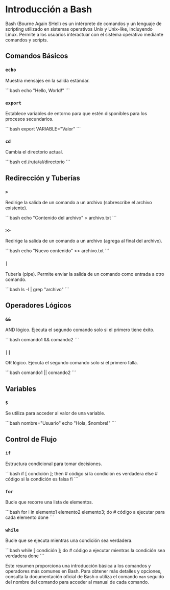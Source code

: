 # Introducción a Bash

Bash (Bourne Again SHell) es un intérprete de comandos y un lenguaje de scripting utilizado en sistemas operativos Unix y Unix-like, incluyendo Linux. Permite a los usuarios interactuar con el sistema operativo mediante comandos y scripts.

## Comandos Básicos

### `echo`

Muestra mensajes en la salida estándar.

\```bash
echo "Hello, World!"
\```

### `export`

Establece variables de entorno para que estén disponibles para los procesos secundarios.

\```bash
export VARIABLE="Valor"
\```

### `cd`

Cambia el directorio actual.

\```bash
cd /ruta/al/directorio
\```

## Redirección y Tuberías

### `>`

Redirige la salida de un comando a un archivo (sobrescribe el archivo existente).

\```bash
echo "Contenido del archivo" > archivo.txt
\```

### `>>`

Redirige la salida de un comando a un archivo (agrega al final del archivo).

\```bash
echo "Nuevo contenido" >> archivo.txt
\```

### `|`

Tubería (pipe). Permite enviar la salida de un comando como entrada a otro comando.

\```bash
ls -l | grep "archivo"
\```

## Operadores Lógicos

### `&&`

AND lógico. Ejecuta el segundo comando solo si el primero tiene éxito.

\```bash
comando1 && comando2
\```

### `||`

OR lógico. Ejecuta el segundo comando solo si el primero falla.

\```bash
comando1 || comando2
\```

## Variables

### `$`

Se utiliza para acceder al valor de una variable.

\```bash
nombre="Usuario"
echo "Hola, $nombre!"
\```

## Control de Flujo

### `if`

Estructura condicional para tomar decisiones.

\```bash
if [ condición ]; then
    # código si la condición es verdadera
else
    # código si la condición es falsa
fi
\```

### `for`

Bucle que recorre una lista de elementos.

\```bash
for i in elemento1 elemento2 elemento3; do
    # código a ejecutar para cada elemento
done
\```

### `while`

Bucle que se ejecuta mientras una condición sea verdadera.

\```bash
while [ condición ]; do
    # código a ejecutar mientras la condición sea verdadera
done
\```

Este resumen proporciona una introducción básica a los comandos y operadores más comunes en Bash. Para obtener más detalles y opciones, consulta la documentación oficial de Bash o utiliza el comando `man` seguido del nombre del comando para acceder al manual de cada comando.
